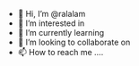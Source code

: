 - 👋 Hi, I’m @ralalam 
- 👀 I’m interested in 
- 🌱 I’m currently learning
- 💞️ I’m looking to collaborate on 
- 📫 How to reach me ....

<!---
ralalam/ralalam is a ✨ special ✨ repository because its `README.md` (this file) appears on your GitHub profile.
You can click the Preview link to take a look at your changes.
--->
